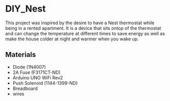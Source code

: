 # DIY_Nest
This project was inspired by the desire to have a Nest thermostat while being in a rented apartment. It is a device that sits ontop of the thermostat and can change the temperature at different times to save energy as well as make the house colder at night and warmer when you wake up.

## Materials
- Diode (1N4007)
- 2A Fuse (F3171CT-ND)
- Arduino UNO WiFi Rev2
- Push Solenoid (1144-1399-ND)
- Breadboard
- wires
